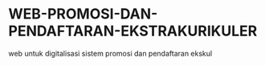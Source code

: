 # WEB-PROMOSI-DAN-PENDAFTARAN-EKSTRAKURIKULER
web untuk digitalisasi sistem promosi dan pendaftaran ekskul

